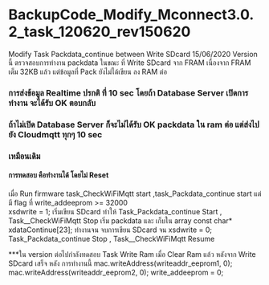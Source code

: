 # BackupCode_Modify_Mconnect3.0.2_task_120620_rev150620
Modify Task Packdata_continue between Write SDcard  15/06/2020
Version นี้ ตรวจสอบการทำงาน packdata  ในขณะ ที่ Write SDcard จาก FRAM เนื่องจาก FRAM เต็ม 32KB แล้ว 
แต่ข้อมูลที่ Pack ยังไม่ได้เขียน ลง RAM ต่อ 
### การส่งข้อมูล Realtime ปรกติ ที่ 10 sec โดยถ้า Database Server เปิดการทำงาน จะได้รับ OK ตอบกลับ 
### ถ้าไม่เปิด Database Server ก็จะไม่ได้รับ OK packdata ใน ram ต่อ แต่ส่งไปยัง Cloudmqtt ทุกๆ 10 sec
### เหมือนเดิม 

#### การทดสอบ คือทำงานได้ โดยไม่ Reset  
เมื่อ Run firmware  task_CheckWiFiMqtt  start ,task_Packdata_continue start 
แต่ มี flag ที่ write_addeeprom >= 32000  
xsdwrite = 1; เริ่มเขียน SDcard 
ทำให้ Task_Packdata_continue Start , Task__CheckWiFiMqtt Stop  เริ่ม packdata และ เก็บใน array const char* xdataContinue[23];
ทำงานจน จบการเขียน SDcard จน xsdwrite = 0;
Task_Packdata_continue Stop , Task__CheckWiFiMqtt Resume 

***ใน version ต่อไปกำลังทดสอบ Task Write Ram เมื่อ Clear Ram แล้ว หลังจาก Write SDcard เสร็จ 
หลัง การทำงานนี้ 
mac.writeAddress(writeaddr_eeprom1, 0); 
mac.writeAddress(writeaddr_eeprom2, 0);
write_addeeprom = 0;

